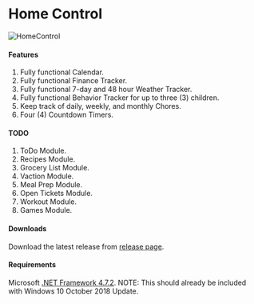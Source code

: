 # Home Control

![HomeControl](https://user-images.githubusercontent.com/3703153/210161553-2cef936e-1fba-42bf-ab3e-2ad712891c1a.png)

#### Features
1. Fully functional Calendar.
2. Fully functional Finance Tracker.
3. Fully functional 7-day and 48 hour Weather Tracker.
4. Fully functional Behavior Tracker for up to three (3) children.
5. Keep track of daily, weekly, and monthly Chores.
6. Four (4) Countdown Timers.

#### TODO
1. ToDo Module.
2. Recipes Module.
3. Grocery List Module.
4. Vaction Module.
5. Meal Prep Module.
6. Open Tickets Module.
7. Workout Module.
8. Games Module.

#### Downloads
Download the latest release from [release page](https://github.com/TheOnlyRupert/HomeControl/releases).

#### Requirements
Microsoft [.NET Framework 4.7.2](http://go.microsoft.com/fwlink/?LinkId=863262 "Microsoft's download page").
NOTE: This should already be included with Windows 10 October 2018 Update.
